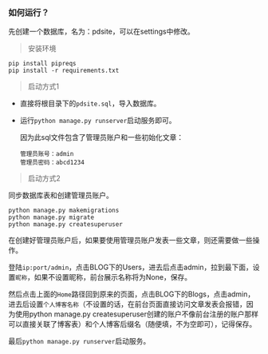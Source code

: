 ### 如何运行？

先创建一个数据库，名为：pdsite，可以在settings中修改。

> 安装环境

```
pip install pipreqs
pip install -r requirements.txt
```

> 启动方式1

- 直接将根目录下的`pdsite.sql`，导入数据库。

- 运行`python manage.py runserver`启动服务即可。

    因为此sql文件包含了管理员账户和一些初始化文章：

    ```
    管理员账号：admin
    管理员密码：abcd1234
    ```

> 启动方式2

同步数据库表和创建管理员账户。

```
python manage.py makemigrations
python manage.py migrate
python manage.py createsuperuser
```

在创建好管理员账户后，如果要使用管理员账户发表一些文章，则还需要做一些操作。

登陆`ip:port/admin`，点击BLOG下的Users，进去后点击admin，拉到最下面，设置`昵称`，如果不设置昵称，前台展示名称将为None，保存。

然后点击上面的`Home`路径回到原来的页面，点击BLOG下的Blogs，点击admin，进去后设置`个人博客名称`（不设置的话，在前台页面直接访问文章发表会报错，因为使用python manage.py createsuperuser创建的账户不像前台注册的账户那样可以直接关联了博客表）和个人博客后缀名（随便填，不为空即可），记得保存。

最后`python manage.py runserver`启动服务。





























